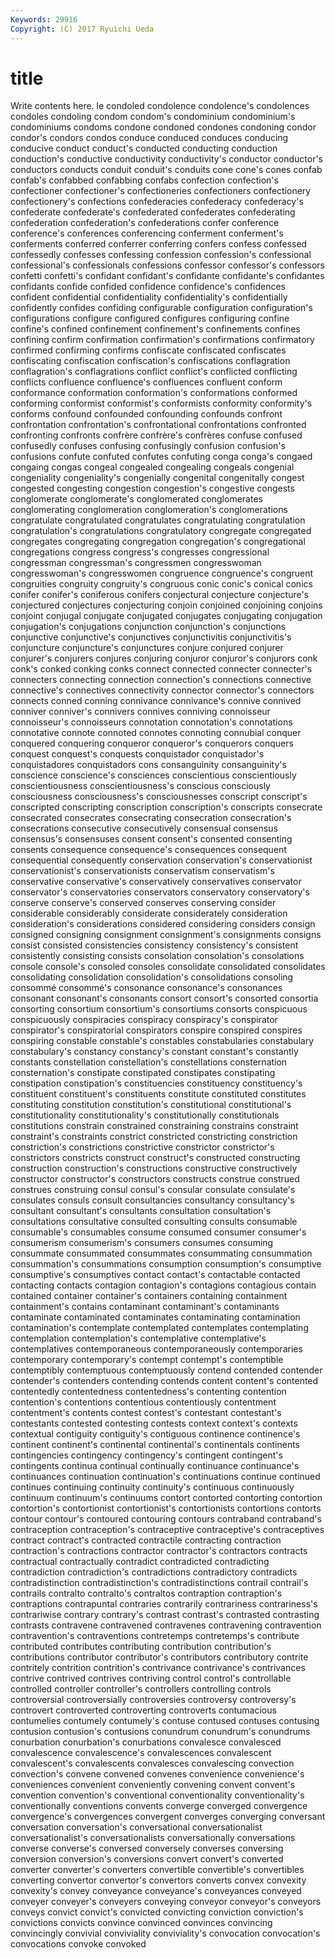 ```yaml
---
Keywords: 29916 
Copyright: (C) 2017 Ryuichi Ueda
---
```


# title

Write contents here.
le condoled condolence condolence's condolences
condoles condoling condom condom's condominium condominium's condominiums condoms condone condoned
condones condoning condor condor's condors condos conduce conduced conduces conducing
conducive conduct conduct's conducted conducting conduction conduction's conductive conductivity conductivity's
conductor conductor's conductors conducts conduit conduit's conduits cone cone's cones
confab confab's confabbed confabbing confabs confection confection's confectioner confectioner's confectioneries
confectioners confectionery confectionery's confections confederacies confederacy confederacy's confederate confederate's confederated
confederates confederating confederation confederation's confederations confer conference conference's conferences conferencing
conferment conferment's conferments conferred conferrer conferring confers confess confessed confessedly
confesses confessing confession confession's confessional confessional's confessionals confessions confessor confessor's
confessors confetti confetti's confidant confidant's confidante confidante's confidantes confidants confide
confided confidence confidence's confidences confident confidential confidentiality confidentiality's confidentially confidently
confides confiding configurable configuration configuration's configurations configure configured configures configuring
confine confine's confined confinement confinement's confinements confines confining confirm confirmation
confirmation's confirmations confirmatory confirmed confirming confirms confiscate confiscated confiscates confiscating
confiscation confiscation's confiscations conflagration conflagration's conflagrations conflict conflict's conflicted conflicting
conflicts confluence confluence's confluences confluent conform conformance conformation conformation's conformations
conformed conforming conformist conformist's conformists conformity conformity's conforms confound confounded
confounding confounds confront confrontation confrontation's confrontational confrontations confronted confronting confronts
confrère confrère's confrères confuse confused confusedly confuses confusing confusingly confusion
confusion's confusions confute confuted confutes confuting conga conga's congaed congaing
congas congeal congealed congealing congeals congenial congeniality congeniality's congenially congenital
congenitally congest congested congesting congestion congestion's congestive congests conglomerate conglomerate's
conglomerated conglomerates conglomerating conglomeration conglomeration's conglomerations congratulate congratulated congratulates congratulating
congratulation congratulation's congratulations congratulatory congregate congregated congregates congregating congregation congregation's
congregational congregations congress congress's congresses congressional congressman congressman's congressmen congresswoman
congresswoman's congresswomen congruence congruence's congruent congruities congruity congruity's congruous conic
conic's conical conics conifer conifer's coniferous conifers conjectural conjecture conjecture's
conjectured conjectures conjecturing conjoin conjoined conjoining conjoins conjoint conjugal conjugate
conjugated conjugates conjugating conjugation conjugation's conjugations conjunction conjunction's conjunctions conjunctive
conjunctive's conjunctives conjunctivitis conjunctivitis's conjuncture conjuncture's conjunctures conjure conjured conjurer
conjurer's conjurers conjures conjuring conjuror conjuror's conjurors conk conk's conked
conking conks connect connected connecter connecter's connecters connecting connection connection's
connections connective connective's connectives connectivity connector connector's connectors connects conned
conning connivance connivance's connive connived conniver conniver's connivers connives conniving
connoisseur connoisseur's connoisseurs connotation connotation's connotations connotative connote connoted connotes
connoting connubial conquer conquered conquering conqueror conqueror's conquerors conquers conquest
conquest's conquests conquistador conquistador's conquistadores conquistadors cons consanguinity consanguinity's conscience
conscience's consciences conscientious conscientiously conscientiousness conscientiousness's conscious consciously consciousness consciousness's
consciousnesses conscript conscript's conscripted conscripting conscription conscription's conscripts consecrate consecrated
consecrates consecrating consecration consecration's consecrations consecutive consecutively consensual consensus consensus's
consensuses consent consent's consented consenting consents consequence consequence's consequences consequent
consequential consequently conservation conservation's conservationist conservationist's conservationists conservatism conservatism's conservative
conservative's conservatively conservatives conservator conservator's conservatories conservators conservatory conservatory's conserve
conserve's conserved conserves conserving consider considerable considerably considerate considerately consideration
consideration's considerations considered considering considers consign consigned consigning consignment consignment's
consignments consigns consist consisted consistencies consistency consistency's consistent consistently consisting
consists consolation consolation's consolations console console's consoled consoles consolidate consolidated
consolidates consolidating consolidation consolidation's consolidations consoling consommé consommé's consonance consonance's
consonances consonant consonant's consonants consort consort's consorted consortia consorting consortium
consortium's consortiums consorts conspicuous conspicuously conspiracies conspiracy conspiracy's conspirator conspirator's
conspiratorial conspirators conspire conspired conspires conspiring constable constable's constables constabularies
constabulary constabulary's constancy constancy's constant constant's constantly constants constellation constellation's
constellations consternation consternation's constipate constipated constipates constipating constipation constipation's constituencies
constituency constituency's constituent constituent's constituents constitute constituted constitutes constituting constitution
constitution's constitutional constitutional's constitutionality constitutionality's constitutionally constitutionals constitutions constrain constrained
constraining constrains constraint constraint's constraints constrict constricted constricting constriction constriction's
constrictions constrictive constrictor constrictor's constrictors constricts construct construct's constructed constructing
construction construction's constructions constructive constructively constructor constructor's constructors constructs construe
construed construes construing consul consul's consular consulate consulate's consulates consuls
consult consultancies consultancy consultancy's consultant consultant's consultants consultation consultation's consultations
consultative consulted consulting consults consumable consumable's consumables consume consumed consumer
consumer's consumerism consumerism's consumers consumes consuming consummate consummated consummates consummating
consummation consummation's consummations consumption consumption's consumptive consumptive's consumptives contact contact's
contactable contacted contacting contacts contagion contagion's contagions contagious contain contained
container container's containers containing containment containment's contains contaminant contaminant's contaminants
contaminate contaminated contaminates contaminating contamination contamination's contemplate contemplated contemplates contemplating
contemplation contemplation's contemplative contemplative's contemplatives contemporaneous contemporaneously contemporaries contemporary contemporary's
contempt contempt's contemptible contemptibly contemptuous contemptuously contend contended contender contender's
contenders contending contends content content's contented contentedly contentedness contentedness's contenting
contention contention's contentions contentious contentiously contentment contentment's contents contest contest's
contestant contestant's contestants contested contesting contests context context's contexts contextual
contiguity contiguity's contiguous continence continence's continent continent's continental continental's continentals
continents contingencies contingency contingency's contingent contingent's contingents continua continual continually
continuance continuance's continuances continuation continuation's continuations continue continued continues continuing
continuity continuity's continuous continuously continuum continuum's continuums contort contorted contorting
contortion contortion's contortionist contortionist's contortionists contortions contorts contour contour's contoured
contouring contours contraband contraband's contraception contraception's contraceptive contraceptive's contraceptives contract
contract's contracted contractile contracting contraction contraction's contractions contractor contractor's contractors
contracts contractual contractually contradict contradicted contradicting contradiction contradiction's contradictions contradictory
contradicts contradistinction contradistinction's contradistinctions contrail contrail's contrails contralto contralto's contraltos
contraption contraption's contraptions contrapuntal contraries contrarily contrariness contrariness's contrariwise contrary
contrary's contrast contrast's contrasted contrasting contrasts contravene contravened contravenes contravening
contravention contravention's contraventions contretemps contretemps's contribute contributed contributes contributing contribution
contribution's contributions contributor contributor's contributors contributory contrite contritely contrition contrition's
contrivance contrivance's contrivances contrive contrived contrives contriving control control's controllable
controlled controller controller's controllers controlling controls controversial controversially controversies controversy
controversy's controvert controverted controverting controverts contumacious contumelies contumely contumely's contuse
contused contuses contusing contusion contusion's contusions conundrum conundrum's conundrums conurbation
conurbation's conurbations convalesce convalesced convalescence convalescence's convalescences convalescent convalescent's convalescents
convalesces convalescing convection convection's convene convened convenes convenience convenience's conveniences
convenient conveniently convening convent convent's convention convention's conventional conventionality conventionality's
conventionally conventions convents converge converged convergence convergence's convergences convergent converges
converging conversant conversation conversation's conversational conversationalist conversationalist's conversationalists conversationally conversations
converse converse's conversed conversely converses conversing conversion conversion's conversions convert
convert's converted converter converter's converters convertible convertible's convertibles converting convertor
convertor's convertors converts convex convexity convexity's convey conveyance conveyance's conveyances
conveyed conveyer conveyer's conveyers conveying conveyor conveyor's conveyors conveys convict
convict's convicted convicting conviction conviction's convictions convicts convince convinced convinces
convincing convincingly convivial conviviality conviviality's convocation convocation's convocations convoke convoked

